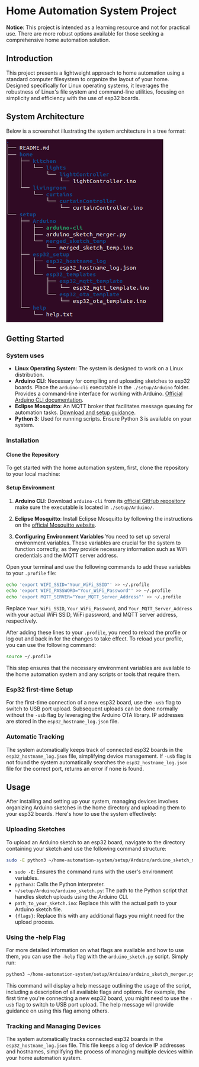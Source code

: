 # Home Automation System Project

**Notice**: This project is intended as a learning resource and not for practical use. There are more robust options available for those seeking a comprehensive home automation solution.

## Introduction

This project presents a lightweight approach to home automation using a standard computer filesystem to organize the layout of your home. Designed specifically for Linux operating systems, it leverages the robustness of Linux's file system and command-line utilities, focusing on simplicity and efficiency with the use of esp32 boards.

## System Architecture

Below is a screenshot illustrating the system architecture in a tree format:

![Screenshot of the system architecture](./setup/help/images/system_architecture_tree_format.png "System Architecture")

## Getting Started

### System uses

- **Linux Operating System**: The system is designed to work on a Linux distribution.
- **Arduino CLI**: Necessary for compiling and uploading sketches to esp32 boards. Place the `arduino-cli` executable in the `./setup/Arduino` folder. Provides a command-line interface for working with Arduino. [Official Arduino CLI documentation](https://arduino.github.io/arduino-cli/latest/).
- **Eclipse Mosquitto**: An MQTT broker that facilitates message queuing for automation tasks. [Download and setup guidance](https://mosquitto.org/download/).
- **Python 3**: Used for running scripts. Ensure Python 3 is available on your system.

### Installation

#### Clone the Repository

To get started with the home automation system, first, clone the repository to your local machine:

#### Setup Environment

1. **Arduino CLI**: Download `arduino-cli` from its [official GitHub repository](https://github.com/arduino/arduino-cli) make sure the executable is located in `./setup/Arduino/`.

2. **Eclipse Mosquitto**: Install Eclipse Mosquitto by following the instructions on the [official Mosquitto website](https://mosquitto.org/download/).

3. **Configuring Environment Variables** You need to set up several environment variables. These variables are crucial for the system to function correctly, as they provide necessary information such as WiFi credentials and the MQTT server address.

Open your terminal and use the following commands to add these variables to your `.profile` file:

```bash
echo 'export WIFI_SSID="Your_WiFi_SSID"' >> ~/.profile
echo 'export WIFI_PASSWORD="Your_WiFi_Password"' >> ~/.profile
echo 'export MQTT_SERVER="Your_MQTT_Server_Address"' >> ~/.profile
```

Replace `Your_WiFi_SSID`, `Your_WiFi_Password`, and `Your_MQTT_Server_Address` with your actual WiFi SSID, WiFi password, and MQTT server address, respectively.

After adding these lines to your `.profile`, you need to reload the profile or log out and back in for the changes to take effect. To reload your profile, you can use the following command:

```bash
source ~/.profile
```

This step ensures that the necessary environment variables are available to the home automation system and any scripts or tools that require them.

### Esp32 first-time Setup

For the first-time connection of a new esp32 board, use the `-usb` flag to switch to USB port upload. Subsequent uploads can be done normally without the `-usb` flag by leveraging the Arduino OTA library. IP addresses are stored in the `esp32_hostname_log.json` file.

### Automatic Tracking

The system automatically keeps track of connected esp32 boards in the `esp32_hostname_log.json` file, simplifying device management. If `-usb` flag is not found the system automatically searches the `esp32_hostname_log.json` file for the correct port, returns an error if none is found.

## Usage

After installing and setting up your system, managing devices involves organizing Arduino sketches in the home directory and uploading them to your esp32 boards. Here's how to use the system effectively:

### Uploading Sketches

To upload an Arduino sketch to an esp32 board, navigate to the directory containing your sketch and use the following command structure:

```bash
sudo -E python3 ~/home-automation-system/setup/Arduino/arduino_sketch_merger.py path_to_your_sketch.ino {flags}
```

- `sudo -E`: Ensures the command runs with the user's environment variables.
- `python3`: Calls the Python interpreter.
- `~/setup/Arduino/arduino_sketch.py`: The path to the Python script that handles sketch uploads using the Arduino CLI.
- `path_to_your_sketch.ino`: Replace this with the actual path to your Arduino sketch file.
- `{flags}`: Replace this with any additional flags you might need for the upload process.

### Using the -help Flag

For more detailed information on what flags are available and how to use them, you can use the `-help` flag with the `arduino_sketch.py` script. Simply run:

```bash
python3 ~/home-automation-system/setup/Arduino/arduino_sketch_merger.py -help
```

This command will display a help message outlining the usage of the script, including a description of all available flags and options. For example, the first time you're connecting a new esp32 board, you might need to use the `-usb` flag to switch to USB port upload. The help message will provide guidance on using this flag among others.

### Tracking and Managing Devices

The system automatically tracks connected esp32 boards in the `esp32_hostname_log.json` file. This file keeps a log of device IP addresses and hostnames, simplifying the process of managing multiple devices within your home automation system.
